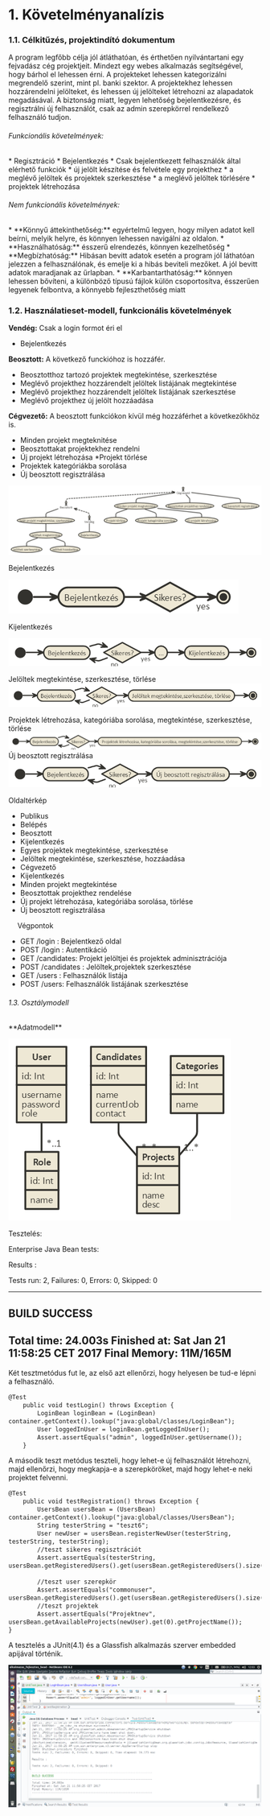 <h1>1. Követelményanalízis</h1>
<h3>1.1. Célkitűzés, projektindító dokumentum</h3>
A program legfőbb célja jól átláthatóan, és érthetően nyilvántartani egy fejvadász cég projektjeit. Mindezt egy webes alkalmazás segítségével, hogy bárhol el lehessen érni. A projekteket lehessen kategorizálni megrendelő szerint, mint pl. banki szektor.  A projektekhez lehessen hozzárendelni jelölteket, és lehessen új jelölteket létrehozni az alapadatok megadásával. A biztonság miatt, legyen lehetőség bejelentkezésre, és regisztrálni új felhasználót, csak az admin szerepkörrel rendelkező felhasználó tudjon.
<h6>Funkcionális követelmények:</h6>
*	Regisztráció
*	Bejelentkezés
*	Csak bejelentkezett felhasználók által elérhető funkciók
  *	új jelölt készítése és felvétele egy projekthez
  *	a meglévő jelöltek és projektek szerkesztése
  *	a meglévő jelöltek törlésére
  *	projektek létrehozása
  
<h6>Nem funkcionális követelmények:</h6>
*	**Könnyű áttekinthetőség:** egyértelmű legyen, hogy milyen adatot kell beírni, melyik helyre, és könnyen lehessen navigálni az oldalon. 
*	**Használhatóság:** ésszerű elrendezés, könnyen kezelhetőség
*	**Megbízhatóság:** Hibásan bevitt adatok esetén a program jól láthatóan jelezzen a felhasználónak, és emelje ki a hibás beviteli mezőket. A jól bevitt adatok maradjanak az űrlapban.
*	**Karbantarthatóság:** könnyen lehessen bővíteni, a különböző típusú fájlok külön csoportosítva, ésszerűen legyenek felbontva, a könnyebb fejleszthetőség miatt
 
<h3>1.2. Használatieset-modell, funkcionális követelmények</h3>

**Vendég:** Csak a login formot éri el
 *	Bejelentkezés

**Beosztott:** A következő funckióhoz is hozzáfér. 
  *	Beosztotthoz tartozó projektek megtekintése, szerkesztése
  *	Meglévő projekthez hozzárendelt jelöltek listájának megtekintése
  *	Meglévő projekthez hozzárendelt jelöltek listájának szerkesztése
  *	Meglévő projekthez új jelölt hozzáadása
  
**Cégvezető:** A beosztott funkciókon kívül még hozzáférhet a következőkhöz is.
  *	Minden projekt megteknitése
  *	Beosztottakat projektekhez rendelni
  *	Új projekt létrehozása
  *Projekt törlése
  *	Projektek kategóriákba sorolása
  *	Új beosztott regisztrálása
  
![alt text](/imgs/hasznalat_eset.png "")
  
  
Bejelentkezés

 ![alt text](/imgs/bejelentkezes.png "")
 
Kijelentkezés

 ![alt text](/imgs/kijelentkezes.png "")
 
Jelöltek megtekintése, szerkesztése, törlése
 ![alt text](/imgs/jeloltek.png "")
 
Projektek létrehozása, kategóriába sorolása, megtekintése, szerkesztése, törlése
 ![alt text](/imgs/projektek.png "")
Új beosztott regisztrálása
![alt text](/imgs/beosztott.png "")
 
Oldaltérkép
*	Publikus
  *	Belépés
*	Beosztott
  *	Kijelentkezés
  *	Egyes projektek megtekintése, szerkesztése
  *	Jelöltek megtekintése, szerkesztése, hozzáadása
*	Cégvezető
  *	Kijelentkezés
  *	Minden projekt megtekintése
  *	Beosztottak projekthez rendelése
  *	Új projekt létrehozása, kategóriába sorolása, törlése
  *	Új beosztott regisztrálása
  
 
Végpontok
*	GET /login : Bejelentkező oldal
*	POST /login : Autentikáció
*	GET /candidates: Projekt jelöltjei és projektek adminisztrációja
*	POST /candidates : Jelöltek,projektek szerkesztése
*	GET /users : Felhasználók listája
*	POST /users: Felhasználók listájának szerkesztése
<h6>1.3. Osztálymodell</h6>
**Adatmodell**

![alt text](/imgs/adatmodell.png "")

Tesztelés:

Enterprise Java Bean tests:

Results :

Tests run: 2, Failures: 0, Errors: 0, Skipped: 0

------------------------------------------------------------------------
BUILD SUCCESS
------------------------------------------------------------------------
Total time: 24.003s
Finished at: Sat Jan 21 11:58:25 CET 2017
Final Memory: 11M/165M
------------------------------------------------------------------------

Két tesztmetódus fut le, az első azt ellenőrzi, hogy helyesen be tud-e lépni a felhasználó.
```
@Test
    public void testLogin() throws Exception {
        LoginBean loginBean = (LoginBean) container.getContext().lookup("java:global/classes/LoginBean");
        User loggedInUser = loginBean.getLoggedInUser();
        Assert.assertEquals("admin", loggedInUser.getUsername());
    }
```
A második teszt metódus teszteli, hogy lehet-e új felhasználót létrehozni, majd ellenőrzi, hogy megkapja-e a szerepköröket, majd hogy lehet-e neki projektet felvenni.
```
@Test
    public void testRegistration() throws Exception {
        UsersBean usersBean = (UsersBean) container.getContext().lookup("java:global/classes/UsersBean");
        String testerString = "teszt6";
        User newUser = usersBean.registerNewUser(testerString, testerString, testerString);
        //teszt sikeres regisztrációt
        Assert.assertEquals(testerString, usersBean.getRegisteredUsers().get(usersBean.getRegisteredUsers().size()-1).getUsername());   
        
        //teszt user szerepkör
        Assert.assertEquals("commonuser", usersBean.getRegisteredUsers().get(usersBean.getRegisteredUsers().size()-1).getRoles().get(0).getName());
        //teszt projektek
        Assert.assertEquals("Projektnev", usersBean.getAvailableProjects(newUser).get(0).getProjectName());
}
```
    
A tesztelés a JUnit(4.1) és a Glassfish alkalmazás szerver embedded apijával történik.

![alt text](/imgs/unittest.png "")
 
